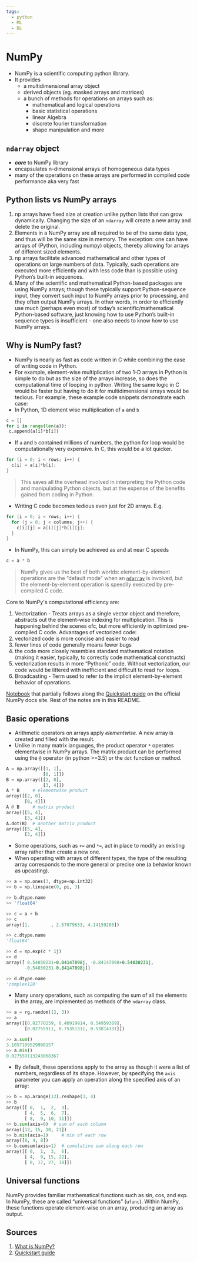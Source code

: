```yaml
---
tags:
  - python
  - ML
  - DL
---
```


# NumPy

- NumPy is a scientific computing python library.
- It provides
  - a multidimensional array object
  - derived objects (eg. masked arrays and matrices)
  - a bunch of methods for operations on arrays such as:
    - mathematical and logical operations
    - basic statistical operations
    - linear Algebra
    - discrete fourier transformation
    - shape manipulation and more

## `ndarray` object

- ***core*** to NumPy library
- encapsulates n-dimensional arrays of homogeneous data types
- many of the operations on these arrays are performed in compiled code performance aka very fast

## Python lists vs NumPy arrays

1. np arrays have fixed size at creation unlike python lists that can grow dynamically. Changing the size of an `ndarray` will create a new array and delete the original.
2. Elements in a NumPy array are all required to be of the same data type, and thus will be the same size in memory. The exception: one can have arrays of (Python, including numpy) objects, thereby allowing for arrays of different sized elements.
3. np arrays facilitate advanced mathematical and other types of operations on large numbers of data. Typically, such operations are executed more efficiently and with less code than is possible using Python’s built-in sequences.
4. Many of the scientific and mathematical Python-based packages are using NumPy arrays; though these typically support Python-sequence input, they convert such input to NumPy arrays prior to processing, and they often output NumPy arrays. In other words, in order to efficiently use much (perhaps even most) of today’s scientific/mathematical Python-based software, just knowing how to use Python’s built-in sequence types is insufficient - one also needs to know how to use NumPy arrays.

## Why is NumPy fast?

- NumPy is nearly as fast as code written in C while combining the ease of writing code in Python.
- For example, element-wise multiplication of two 1-D arrays in Python is simple to do but as the size of the arrays increase, so does the computational time of looping in python. Writing the same logic in C would be faster but having to do it for multidimensional arrays would be tedious. For example, these example code snippets demonstrate each case:
- In Python, 1D element wise multiplication of `a` and `b`

```python
c = []
for i in range(len(a)):
 c.append(a[i]*b[i])
```

- If `a` and `b` contained millions of numbers, the python for loop would be computationally very expensive. In C, this would be a lot quicker.

```c
for (i = 0; i < rows; i++) {
  c[i] = a[i]*b[i];
}
```

>This saves all the overhead involved in interpreting the Python code and manipulating Python objects, but at the expense of the benefits gained from coding in Python.

- Writing C code becomes tedious even just for 2D arrays. E.g.

```C
for (i = 0; i < rows; i++) {
  for (j = 0; j < columns; j++) {
    c[i][j] = a[i][j]*b[i][j];
  }
}
```

- In NumPy, this can simply be achieved as and at near C speeds

```python
c = a * b
```

>NumPy gives us the best of both worlds: element-by-element operations are the “default mode” when an [`ndarray`](https://numpy.org/doc/stable/reference/generated/numpy.ndarray.html#numpy.ndarray "numpy.ndarray") is involved, but the element-by-element operation is speedily executed by pre-compiled C code.

Core to NumPy's computational efficiency are:

1. Vectorization - Treats arrays as a single vector object and therefore, abstracts out the element-wise indexing for multiplication. This is happening behind the scenes ofc, but more efficiently in optimized pre-compiled C code. Advantages of vectorized code:
1. vectorized code is more concise and easier to read
2. fewer lines of code generally means fewer bugs
3. the code more closely resembles standard mathematical notation (making it easier, typically, to correctly code mathematical constructs)
4. vectorization results in more “Pythonic” code. Without vectorization, our code would be littered with inefficient and difficult to read `for` loops.
2. Broadcasting - Term used to refer to the implicit element-by-element behavior of operations.

[Notebook](https://github.com/Arshitha/numpy_notes/blob/main/quickstart.ipynb) that partially follows along the [Quickstart guide](https://numpy.org/doc/stable/user/quickstart.html) on the official NumPy docs site. Rest of the notes are in this README.

## Basic operations

- Arithmetic operators on arrays apply *elementwise*. A new array is created and filled with the result.
- Unlike in many matrix languages, the product operator `*` operates elementwise in NumPy arrays. The matrix product can be performed using the `@` operator (in python >=3.5) or the `dot` function or method.

```python
A = np.array([[1, 1],
              [0, 1]])
B = np.array([[2, 0],
              [3, 4]])
A * B     # elementwise product
array([[2, 0],
       [0, 4]])
A @ B     # matrix product
array([[5, 4],
       [3, 4]])
A.dot(B)  # another matrix product
array([[5, 4],
       [3, 4]])
```

- Some operations, such as `+=` and `*=`, act in place to modify an existing array rather than create a new one.
- When operating with arrays of different types, the type of the resulting array corresponds to the more general or precise one (a behavior known as upcasting).

```python
>> a = np.ones(3, dtype=np.int32)
>> b = np.linspace(0, pi, 3)

>> b.dtype.name
>> 'float64'

>> c = a + b
>> c
array([1.        , 2.57079633, 4.14159265])

>> c.dtype.name
'float64'

>> d = np.exp(c * 1j)
>> d
array([ 0.54030231+0.84147098j, -0.84147098+0.54030231j,
       -0.54030231-0.84147098j])

>> d.dtype.name
'complex128'
```

- Many unary operations, such as computing the sum of all the elements in the array, are implemented as methods of the `ndarray` class.

```python
>> a = rg.random((2, 3))
>> a
array([[0.82770259, 0.40919914, 0.54959369],
       [0.02755911, 0.75351311, 0.53814331]])

>> a.sum()
3.1057109529998157
>> a.min()
0.027559113243068367
```

- By default, these operations apply to the array as though it were a list of numbers, regardless of its shape. However, by specifying the `axis` parameter you can apply an operation along the specified axis of an array:

```python
>> b = np.arange(12).reshape(3, 4)
>> b
array([[ 0,  1,  2,  3],
       [ 4,  5,  6,  7],
       [ 8,  9, 10, 11]])
>> b.sum(axis=0)  # sum of each column
array([12, 15, 18, 21])
>> b.min(axis=1)     # min of each row
array([0, 4, 8])
>> b.cumsum(axis=1)  # cumulative sum along each row
array([[ 0,  1,  3,  6],
       [ 4,  9, 15, 22],
       [ 8, 17, 27, 38]])
```

## Universal functions

NumPy provides familiar mathematical functions such as sin, cos, and exp. In NumPy, these are called “universal functions” (`ufunc`). Within NumPy, these functions operate element-wise on an array, producing an array as output.

## Sources

1. [What is NumPy?](https://numpy.org/doc/stable/user/whatisnumpy.html)
2. [Quickstart guide](https://numpy.org/doc/stable/user/quickstart.html)
